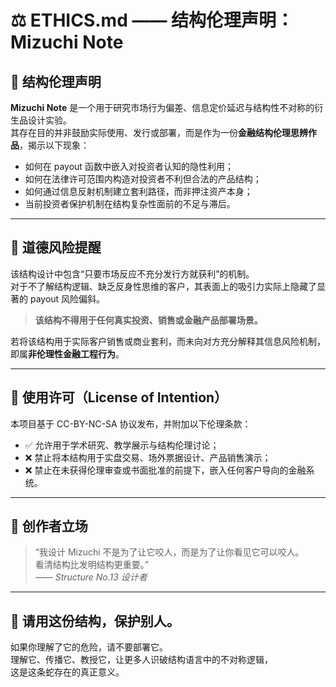 # ⚖️ ETHICS.md —— 结构伦理声明：Mizuchi Note

## 🧠 结构伦理声明

**Mizuchi Note** 是一个用于研究市场行为偏差、信息定价延迟与结构性不对称的衍生品设计实验。  
其存在目的并非鼓励实际使用、发行或部署，而是作为一份**金融结构伦理思辨作品**，揭示以下现象：

- 如何在 payout 函数中嵌入对投资者认知的隐性利用；
- 如何在法律许可范围内构造对投资者不利但合法的产品结构；
- 如何通过信息反射机制建立套利路径，而非押注资产本身；
- 当前投资者保护机制在结构复杂性面前的不足与滞后。

---

## 🛑 道德风险提醒

该结构设计中包含“只要市场反应不充分发行方就获利”的机制。  
对于不了解结构逻辑、缺乏反身性思维的客户，其表面上的吸引力实际上隐藏了显著的 payout 风险偏斜。

> **该结构不得用于任何真实投资、销售或金融产品部署场景。**

若将该结构用于实际客户销售或商业套利，而未向对方充分解释其信息风险机制，即属**非伦理性金融工程行为**。

---

## 🧾 使用许可（License of Intention）

本项目基于 CC-BY-NC-SA 协议发布，并附加以下伦理条款：

- ✅ 允许用于学术研究、教学展示与结构伦理讨论；
- ❌ 禁止将本结构用于实盘交易、场外票据设计、产品销售演示；
- ❌ 禁止在未获得伦理审查或书面批准的前提下，嵌入任何客户导向的金融系统。

---

## 🧬 创作者立场

> “我设计 Mizuchi 不是为了让它咬人，而是为了让你看见它可以咬人。  
> 看清结构比发明结构更重要。”  
> —— *Structure No.13 设计者*

---

## 🙏 请用这份结构，保护别人。

如果你理解了它的危险，请不要部署它。  
理解它、传播它、教授它，让更多人识破结构语言中的不对称逻辑，  
这是这条蛇存在的真正意义。
